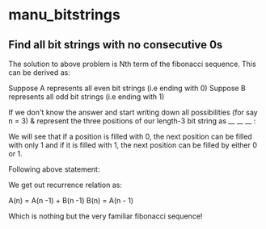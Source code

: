 # manu_bitstrings
Find all bit strings with no consecutive 0s
-------------------------------------------------------------------
The solution to above problem is Nth term of the fibonacci sequence.
This can be derived as:

Suppose A represents all even bit strings (i.e ending with 0)
Suppose B represents all odd bit strings (i.e ending with 1)

If we don't know the answer and start writing down all possibilities (for say n = 3)
& represent the three positions of our length-3 bit string as __ __ __ :

We will see that if a position is filled with 0, the next position can be filled
with only 1 and if it is filled with 1, the next position can be filled by either
0 or 1.

Following above statement:

We get out recurrence relation as:

A(n) = A(n -1) + B(n -1)
B(n) = A(n - 1)

Which is nothing but the very familiar fibonacci sequence!
